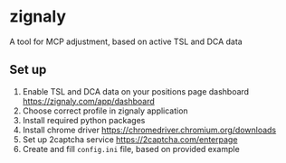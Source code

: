 # zignaly
A tool for MCP adjustment, based on active TSL and DCA data

## Set up
1. Enable TSL and DCA data on your positions page dashboard https://zignaly.com/app/dashboard
2. Choose correct profile in zignaly application
3. Install required python packages
4. Install chrome driver https://chromedriver.chromium.org/downloads
5. Set up 2captcha service https://2captcha.com/enterpage
6. Create and fill `config.ini` file, based on provided example
